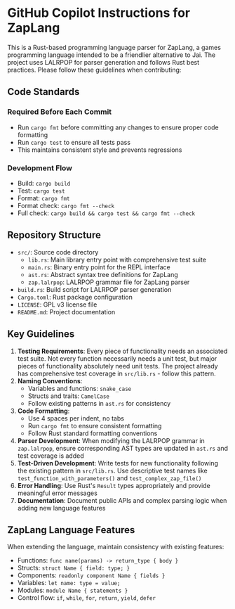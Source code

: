 # GitHub Copilot Instructions for ZapLang

This is a Rust-based programming language parser for ZapLang, a games programming language intended to be a friendlier alternative to Jai. The project uses LALRPOP for parser generation and follows Rust best practices. Please follow these guidelines when contributing:

## Code Standards

### Required Before Each Commit
- Run `cargo fmt` before committing any changes to ensure proper code formatting
- Run `cargo test` to ensure all tests pass
- This maintains consistent style and prevents regressions

### Development Flow
- Build: `cargo build`
- Test: `cargo test`
- Format: `cargo fmt`
- Format check: `cargo fmt --check`
- Full check: `cargo build && cargo test && cargo fmt --check`

## Repository Structure
- `src/`: Source code directory
  - `lib.rs`: Main library entry point with comprehensive test suite
  - `main.rs`: Binary entry point for the REPL interface
  - `ast.rs`: Abstract syntax tree definitions for ZapLang
  - `zap.lalrpop`: LALRPOP grammar file for ZapLang parser
- `build.rs`: Build script for LALRPOP parser generation
- `Cargo.toml`: Rust package configuration
- `LICENSE`: GPL v3 license file
- `README.md`: Project documentation

## Key Guidelines
1. **Testing Requirements**: Every piece of functionality needs an associated test suite. Not every function necessarily needs a unit test, but major pieces of functionality absolutely need unit tests. The project already has comprehensive test coverage in `src/lib.rs` - follow this pattern.
2. **Naming Conventions**: 
   - Variables and functions: `snake_case`
   - Structs and traits: `CamelCase` 
   - Follow existing patterns in `ast.rs` for consistency
3. **Code Formatting**:
   - Use 4 spaces per indent, no tabs
   - Run `cargo fmt` to ensure consistent formatting
   - Follow Rust standard formatting conventions
4. **Parser Development**: When modifying the LALRPOP grammar in `zap.lalrpop`, ensure corresponding AST types are updated in `ast.rs` and test coverage is added
5. **Test-Driven Development**: Write tests for new functionality following the existing pattern in `src/lib.rs`. Use descriptive test names like `test_function_with_parameters()` and `test_complex_zap_file()`
6. **Error Handling**: Use Rust's `Result` types appropriately and provide meaningful error messages
7. **Documentation**: Document public APIs and complex parsing logic when adding new language features

## ZapLang Language Features
When extending the language, maintain consistency with existing features:
- Functions: `func name(params) -> return_type { body }`
- Structs: `struct Name { field: type; }`
- Components: `readonly component Name { fields }`
- Variables: `let name: type = value;`
- Modules: `module Name { statements }`
- Control flow: `if`, `while`, `for`, `return`, `yield`, `defer`